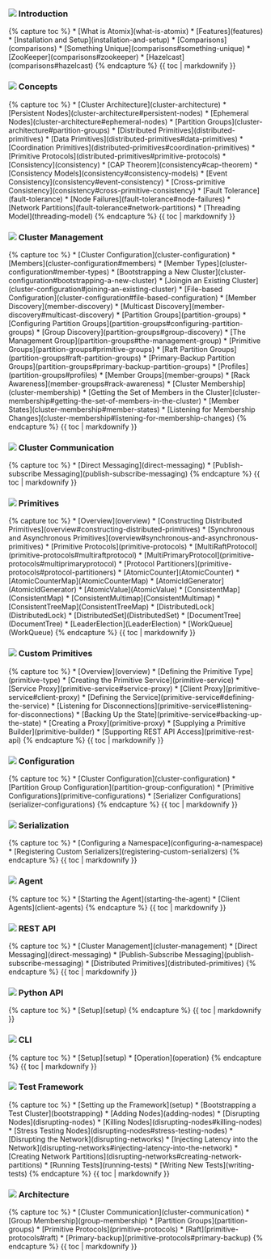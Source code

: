 <h3 class="user-guide-menu-header"><img src="/assets/img/icons/introduction.svg" class="introduction"> Introduction</h3>
<div markdown="1">
{% capture toc %}
* [What is Atomix](what-is-atomix)
* [Features](features)
* [Installation and Setup](installation-and-setup)
* [Comparisons](comparisons)
  * [Something Unique](comparisons#something-unique)
  * [ZooKeeper](comparisons#zookeeper)
  * [Hazelcast](comparisons#hazelcast)
{% endcapture %}
{{ toc | markdownify }}
</div>

<h3 class="user-guide-menu-header"><img src="/assets/img/icons/concepts.svg" class="concepts"> Concepts</h3>
<div markdown="1">
{% capture toc %}
* [Cluster Architecture](cluster-architecture)
  * [Persistent Nodes](cluster-architecture#persistent-nodes)
  * [Ephemeral Nodes](cluster-architecture#ephemeral-nodes)
  * [Partition Groups](cluster-architecture#partition-groups)
* [Distributed Primitives](distributed-primitives)
  * [Data Primitives](distributed-primitives#data-primitives)
  * [Coordination Primitives](distributed-primitives#coordination-primitives)
  * [Primitive Protocols](distributed-primitives#primitive-protocols)
* [Consistency](consistency)
  * [CAP Theorem](consistency#cap-theorem)
  * [Consistency Models](consistency#consistency-models)
  * [Event Consistency](consistency#event-consistency)
  * [Cross-primitive Consistency](consistency#cross-primitive-consistency)
* [Fault Tolerance](fault-tolerance)
  * [Node Failures](fault-tolerance#node-failures)
  * [Network Partitions](fault-tolerance#network-partitions)
* [Threading Model](threading-model)
{% endcapture %}
{{ toc | markdownify }}
</div>

<h3 class="user-guide-menu-header"><img src="/assets/img/icons/clustering.png" class="cluster-management"> Cluster Management</h3>
<div markdown="1">
{% capture toc %}
* [Cluster Configuration](cluster-configuration)
  * [Members](cluster-configuration#members)
  * [Member Types](cluster-configuration#member-types)
  * [Bootstrapping a New Cluster](cluster-configuration#bootstrapping-a-new-cluster)
  * [Joingin an Existing Cluster](cluster-configuration#joining-an-existing-cluster)
  * [File-based Configuration](cluster-configuration#file-based-configuration)
* [Member Discovery](member-discovery)
  * [Multicast Discovery](member-discovery#multicast-discovery)
* [Partition Groups](partition-groups)
  * [Configuring Partition Groups](partition-groups#configuring-partition-groups)
  * [Group Discovery](partition-groups#group-discovery)
  * [The Management Group](partition-groups#the-management-group)
  * [Primitive Groups](partition-groups#primitive-groups)
  * [Raft Partition Groups](partition-groups#raft-partition-groups)
  * [Primary-Backup Partition Groups](partition-groups#primary-backup-partition-groups)
  * [Profiles](partition-groups#profiles)
* [Member Groups](member-groups)
  * [Rack Awareness](member-groups#rack-awareness)
* [Cluster Membership](cluster-membership)
  * [Getting the Set of Members in the Cluster](cluster-membership#getting-the-set-of-members-in-the-cluster)
  * [Member States](cluster-membership#member-states)
  * [Listening for Membership Changes](cluster-membership#listening-for-membership-changes)
{% endcapture %}
{{ toc | markdownify }}
</div>

<h3 class="user-guide-menu-header"><img src="/assets/img/icons/communication.svg" class="cluster-communication"> Cluster Communication</h3>
<div markdown="1">
{% capture toc %}
* [Direct Messaging](direct-messaging)
* [Publish-subscribe Messaging](publish-subscribe-messaging)
{% endcapture %}
{{ toc | markdownify }}
</div>

<h3 class="user-guide-menu-header"><img src="/assets/img/icons/primitives.svg" class="primitives"> Primitives</h3>
<div>
{% capture toc %}
* [Overview](overview)
  * [Constructing Distributed Primitives](overview#constructing-distributed-primitives)
  * [Synchronous and Asynchronous Primitives](overview#synchronous-and-asynchronous-primitives)
* [Primitive Protocols](primitive-protocols)
  * [MultiRaftProtocol](primitive-protocols#multiraftprotocol)
  * [MultiPrimaryProtocol](primitive-protocols#multiprimaryprotocol)
  * [Protocol Partitioners](primitive-protocols#protocol-partitioners)
* [AtomicCounter](AtomicCounter)
* [AtomicCounterMap](AtomicCounterMap)
* [AtomicIdGenerator](AtomicIdGenerator)
* [AtomicValue](AtomicValue)
* [ConsistentMap](ConsistentMap)
* [ConsistentMultimap](ConsistentMultimap)
* [ConsistentTreeMap](ConsistentTreeMap)
* [DistributedLock](DistributedLock)
* [DistributedSet](DistributedSet)
* [DocumentTree](DocumentTree)
* [LeaderElection](LeaderElection)
* [WorkQueue](WorkQueue)
{% endcapture %}
{{ toc | markdownify }}
</div>

<h3 class="user-guide-menu-header"><img src="/assets/img/icons/custom-primitives.svg" class="custom-primitives"> Custom Primitives</h3>
<div markdown="1">
{% capture toc %}
* [Overview](overview)
* [Defining the Primitive Type](primitive-type)
* [Creating the Primitive Service](primitive-service)
  * [Service Proxy](primitive-service#service-proxy)
  * [Client Proxy](primitive-service#client-proxy)
  * [Defining the Service](primitive-service#defining-the-service)
  * [Listening for Disconnections](primitive-service#listening-for-disconnections)
  * [Backing Up the State](primitive-service#backing-up-the-state)
* [Creating a Proxy](primitive-proxy)
* [Supplying a Primitive Builder](primitive-builder)
* [Supporting REST API Access](primitive-rest-api)
{% endcapture %}
{{ toc | markdownify }}
</div>

<h3 class="user-guide-menu-header"><img src="/assets/img/icons/configuration.svg" class="configuration"> Configuration</h3>
<div markdown="1">
{% capture toc %}
* [Cluster Configuration](cluster-configuration)
* [Partition Group Configuration](partition-group-configuration)
* [Primitive Configurations](primitive-configurations)
* [Serializer Configurations](serializer-configurations)
{% endcapture %}
{{ toc | markdownify }}
</div>

<h3 class="user-guide-menu-header"><img src="/assets/img/icons/serialization.svg" class="serialization"> Serialization</h3>
<div markdown="1">
{% capture toc %}
* [Configuring a Namespace](configuring-a-namespace)
* [Registering Custom Serializers](registering-custom-serializers)
{% endcapture %}
{{ toc | markdownify }}
</div>

<h3 class="user-guide-menu-header"><img src="/assets/img/icons/agent.png" class="agent"> Agent</h3>
<div>
{% capture toc %}
* [Starting the Agent](starting-the-agent)
* [Client Agents](client-agents)
{% endcapture %}
{{ toc | markdownify }}
</div>

<h3 class="user-guide-menu-header"><img src="/assets/img/icons/rest.svg" class="rest"> REST API</h3>
<div markdown="1">
{% capture toc %}
* [Cluster Management](cluster-management)
* [Direct Messaging](direct-messaging)
* [Publish-Subscribe Messaging](publish-subscribe-messaging)
* [Distributed Primitives](distributed-primitives)
{% endcapture %}
{{ toc | markdownify }}
</div>

<h3 class="user-guide-menu-header"><img src="/assets/img/icons/python.svg" class="python"> Python API</h3>
<div markdown="1">
{% capture toc %}
* [Setup](setup)
{% endcapture %}
{{ toc | markdownify }}
</div>

<h3 class="user-guide-menu-header"><img src="/assets/img/icons/cli.svg" class="cli"> CLI</h3>
<div markdown="1">
{% capture toc %}
* [Setup](setup)
* [Operation](operation)
{% endcapture %}
{{ toc | markdownify }}
</div>

<h3 class="user-guide-menu-header"><img src="/assets/img/icons/test.svg" class="test"> Test Framework</h3>
<div markdown="1">
{% capture toc %}
* [Setting up the Framework](setup)
* [Bootstrapping a Test Cluster](bootstrapping)
* [Adding Nodes](adding-nodes)
* [Disrupting Nodes](disrupting-nodes)
  * [Killing Nodes](disrupting-nodes#killing-nodes)
  * [Stress Testing Nodes](disrupting-nodes#stress-testing-nodes)
* [Disrupting the Network](disrupting-networks)
  * [Injecting Latency into the Network](disrupting-networks#injecting-latency-into-the-network)
  * [Creating Network Partitions](disrupting-networks#creating-network-partitions)
* [Running Tests](running-tests)
* [Writing New Tests](writing-tests)
{% endcapture %}
{{ toc | markdownify }}
</div>

<h3 class="user-guide-menu-header"><img src="/assets/img/icons/architecture.svg" class="architecture"> Architecture</h3>
<div markdown="1">
{% capture toc %}
* [Cluster Communication](cluster-communication)
* [Group Membership](group-membership)
* [Partition Groups](partition-groups)
* [Primitive Protocols](primitive-protocols)
  * [Raft](primitive-protocols#raft)
  * [Primary-backup](primitive-protocols#primary-backup)
{% endcapture %}
{{ toc | markdownify }}
</div>